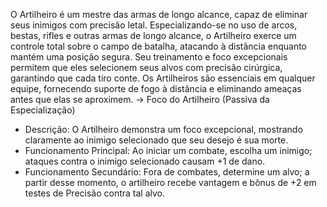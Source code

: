 O Artilheiro é um mestre das armas de longo alcance, capaz de eliminar seus inimigos com precisão letal. Especializando-se no uso de arcos, bestas, rifles e outras armas de longo alcance, o Artilheiro exerce um controle total sobre o campo de batalha, atacando à distância enquanto mantém uma posição segura. Seu treinamento e foco excepcionais permitem que eles selecionem seus alvos com precisão cirúrgica, garantindo que cada tiro conte. Os Artilheiros são essenciais em qualquer equipe, fornecendo suporte de fogo à distância e eliminando ameaças antes que elas se aproximem.
-> Foco do Artilheiro (Passiva da Especialização)
- Descrição: O Artilheiro demonstra um foco excepcional, mostrando claramente ao inimigo selecionado que seu desejo é sua morte.
- Funcionamento Principal: Ao iniciar um combate, escolha um inimigo; ataques contra o inimigo selecionado causam +1 de dano.
- Funcionamento Secundário: Fora de combates, determine um alvo; a partir desse momento, o artilheiro recebe vantagem e bônus de +2 em testes de Precisão contra tal alvo.